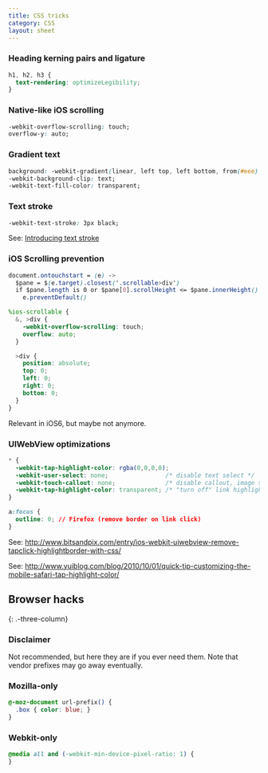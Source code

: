 ```yaml
---
title: CSS tricks
category: CSS
layout: sheet
---
```


### Heading kerning pairs and ligature

```css
h1, h2, h3 {
  text-rendering: optimizeLegibility;
}
```

### Native-like iOS scrolling

```css
-webkit-overflow-scrolling: touch;
overflow-y: auto;
```

### Gradient text

```css
background: -webkit-gradient(linear, left top, left bottom, from(#eee), to(#333));
-webkit-background-clip: text;
-webkit-text-fill-color: transparent;
```

### Text stroke

```css
-webkit-text-stroke: 3px black;
```

See: [Introducing text stroke](http://www.webkit.org/blog/85/introducing-text-stroke/)

### iOS Scrolling prevention

```css
document.ontouchstart = (e) ->
  $pane = $(e.target).closest('.scrollable>div')
  if $pane.length is 0 or $pane[0].scrollHeight <= $pane.innerHeight()
    e.preventDefault()
```

```scss
%ios-scrollable {
  &, >div {
    -webkit-overflow-scrolling: touch;
    overflow: auto;
  }

  >div {
    position: absolute;
    top: 0;
    left: 0;
    right: 0;
    bottom: 0;
  }
}
```

Relevant in iOS6, but maybe not anymore.

### UIWebView optimizations

```css
* {
  -webkit-tap-highlight-color: rgba(0,0,0,0);
  -webkit-user-select: none;                /* disable text select */
  -webkit-touch-callout: none;              /* disable callout, image save panel (popup) */
  -webkit-tap-highlight-color: transparent; /* "turn off" link highlight */
}

a:focus {
  outline: 0; // Firefox (remove border on link click)
}
```

See: <http://www.bitsandpix.com/entry/ios-webkit-uiwebview-remove-tapclick-highlightborder-with-css/>

See: <http://www.yuiblog.com/blog/2010/10/01/quick-tip-customizing-the-mobile-safari-tap-highlight-color/>

Browser hacks
-------------
{: .-three-column}

### Disclaimer

Not recommended, but here they are if you ever need them. Note that vendor
prefixes may go away eventually.

### Mozilla-only

```css
@-moz-document url-prefix() {
  .box { color: blue; }
}
```

### Webkit-only

```css
@media all and (-webkit-min-device-pixel-ratio: 1) {
}
```

